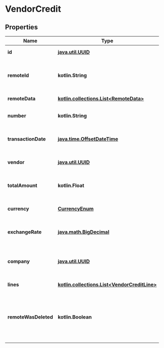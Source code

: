 
# VendorCredit

## Properties
Name | Type | Description | Notes
------------ | ------------- | ------------- | -------------
**id** | [**java.util.UUID**](java.util.UUID.md) |  |  [optional] [readonly]
**remoteId** | **kotlin.String** | The third-party API ID of the matching object. |  [optional]
**remoteData** | [**kotlin.collections.List&lt;RemoteData&gt;**](RemoteData.md) |  |  [optional] [readonly]
**number** | **kotlin.String** | The vendor credit&#39;s number. |  [optional]
**transactionDate** | [**java.time.OffsetDateTime**](java.time.OffsetDateTime.md) | The vendor credit&#39;s transaction date. |  [optional]
**vendor** | [**java.util.UUID**](java.util.UUID.md) | The vendor credit&#39;s vendor. |  [optional]
**totalAmount** | **kotlin.Float** | The vendor credit&#39;s total amount. |  [optional]
**currency** | [**CurrencyEnum**](CurrencyEnum.md) | The vendor credit&#39;s currency. |  [optional]
**exchangeRate** | [**java.math.BigDecimal**](java.math.BigDecimal.md) | The vendor credit&#39;s exchange rate. |  [optional]
**company** | [**java.util.UUID**](java.util.UUID.md) | The company the vendor credit belongs to. |  [optional]
**lines** | [**kotlin.collections.List&lt;VendorCreditLine&gt;**](VendorCreditLine.md) |  |  [optional] [readonly]
**remoteWasDeleted** | **kotlin.Boolean** | Indicates whether or not this object has been deleted by third party webhooks. |  [optional] [readonly]




